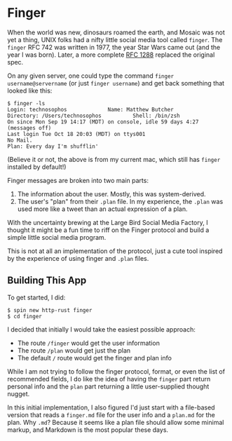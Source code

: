# Finger

When the world was new, dinosaurs roamed the earth, and Mosaic was not yet a thing, UNIX folks had a nifty little social media tool called `finger`. The `finger` RFC 742 was written in 1977, the year Star Wars came out (and the year I was born). Later, a more complete [RFC 1288](https://www.rfc-editor.org/rfc/rfc1288) replaced the original spec.

On any given server, one could type the command `finger username@servername` (or just `finger username`) and get back something that looked like this:

```console
$ finger -ls
Login: technosophos   			Name: Matthew Butcher
Directory: /Users/technosophos      	Shell: /bin/zsh
On since Mon Sep 19 14:17 (MDT) on console, idle 59 days 4:27 (messages off)
Last login Tue Oct 18 20:03 (MDT) on ttys001
No Mail.
Plan: Every day I'm shufflin'
```

(Believe it or not, the above is from my current mac, which still has `finger` installed by default!)

Finger messages are broken into two main parts:

1. The information about the user. Mostly, this was system-derived.
2. The user's "plan" from their `.plan` file. In my experience, the `.plan` was used more like a tweet than an actual expression of a plan.

With the uncertainty brewing at the Large Bird Social Media Factory, I thought it might be a fun time to riff on the Finger protocol and build a simple little social media program.

This is not at all an implementation of the protocol, just a cute tool inspired by the experience of using finger and `.plan` files.

## Building This App

To get started, I did:

```
$ spin new http-rust finger
$ cd finger
```

I decided that initially I would take the easiest possible approach:

* The route `/finger` would get the user information
* The route `/plan` would get just the plan
* The default `/` route would get the finger and plan info

While I am not trying to follow the finger protocol, format, or even the list of recommended fields, I do like the idea of having the `finger` part return personal info and the `plan` part returning a little user-supplied thought nugget.

In this initial implementation, I also figured I'd just start with a file-based version that reads a `finger.md` file for the user info and a `plan.md` for the plan. Why `.md`? Because it seems like a plan file should allow some minimal markup, and Markdown is the most popular these days.
